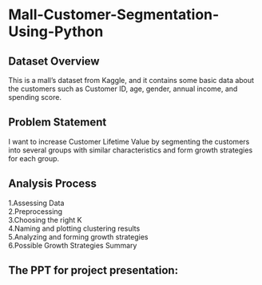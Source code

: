 # Mall-Customer-Segmentation-Using-Python
## Dataset Overview
This is a mall’s dataset from Kaggle, and it contains some basic data about the customers such as Customer ID, age, gender, annual income, and spending score.

## Problem Statement
I want to increase Customer Lifetime Value by segmenting the customers into several groups with similar characteristics and form growth strategies for each group.

## Analysis Process
1.Assessing Data  
2.Preprocessing  
3.Choosing the right K  
4.Naming and plotting clustering results  
5.Analyzing and forming growth strategies  
6.Possible Growth Strategies Summary  

## The PPT for project presentation:  
[Mall-Customer-Segmentation PPT]: https://github.com/KuanlinBilly/Mall-Customer-Segmentation-Using-Python/blob/57b1b54ebac379d24fea255c300d3a4e2c7c4a07/%E5%AE%A2%E6%88%B6%E5%83%B9%E5%80%BC%E5%88%86%E6%9E%90_%E4%BB%A5%E8%B3%BC%E7%89%A9%E4%B8%AD%E5%BF%83%E7%82%BA%E4%BE%8B.pdf
